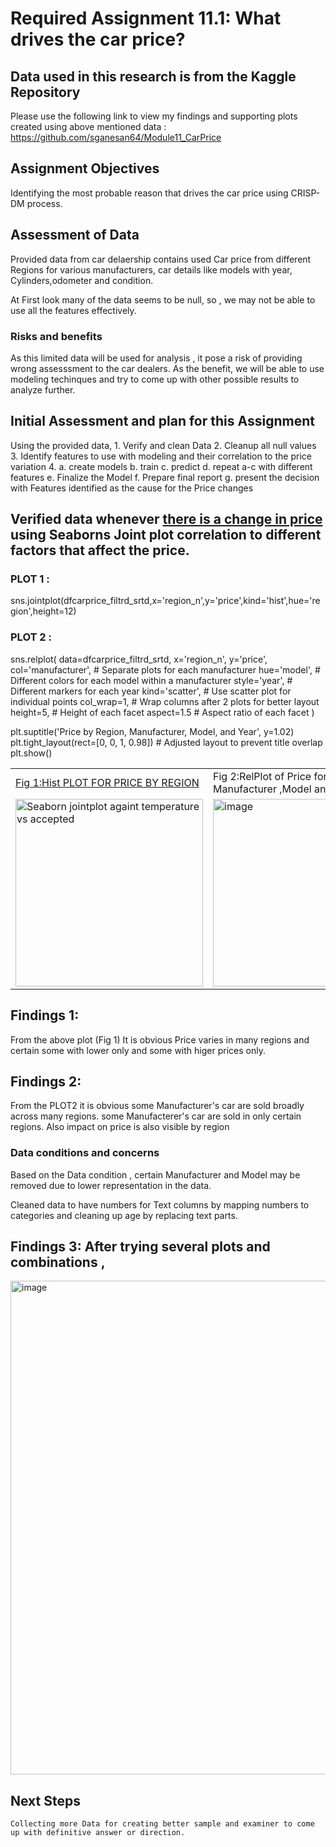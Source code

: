 # Required Assignment 11.1: What drives the car price? 
## Data used in this research is from the Kaggle Repository 
  Please use the following link to view my findings and supporting plots created using above mentioned data : <url>https://github.com/sganesan64/Module11_CarPrice</url>

## Assignment Objectives
  Identifying the most probable reason that drives the car price using CRISP-DM process.
  
## Assessment of Data
  Provided data from car delaership contains used Car price from different Regions for
  various manufacturers, car details like models with year, Cylinders,odometer and condition.
  
  At First look many of the data seems to be null, so , we may not be able to use all the features effectively.
  ### Risks and benefits
  As this limited data will be used for analysis , it pose a risk of providing wrong assesssment to the car dealers.
  As the benefit, we will be able to use modeling techinques and try to come up with other possible results to analyze further.

## Initial Assessment and plan for this Assignment
  Using the provided data, 
    1. Verify and clean Data
    2. Cleanup all null values
    3. Identify features to use with modeling and their correlation to the price variation
    4. a. create models 
       b. train 
       c. predict
       d. repeat a-c with different features 
       e. Finalize the Model 
       f. Prepare final report
       g. present the decision with Features identified as the cause for the Price changes

## Verified data whenever <u>there is a change in price</u> using Seaborns Joint plot correlation to different factors that affect the price.
### PLOT 1 : 
sns.jointplot(dfcarprice_filtrd_srtd,x='region_n',y='price',kind='hist',hue='region',height=12)
### PLOT 2 : 
sns.relplot(
    data=dfcarprice_filtrd_srtd,
    x='region_n',
    y='price',
    col='manufacturer',  # Separate plots for each manufacturer
    hue='model',         # Different colors for each model within a manufacturer
    style='year',        # Different markers for each year
    kind='scatter',      # Use scatter plot for individual points
    col_wrap=1,          # Wrap columns after 2 plots for better layout
    height=5,            # Height of each facet
    aspect=1.5           # Aspect ratio of each facet
)

plt.suptitle('Price by Region, Manufacturer, Model, and Year', y=1.02)
plt.tight_layout(rect=[0, 0, 1, 0.98]) # Adjusted layout to prevent title overlap
plt.show()
 
<table><tr><td>
    <u>Fig 1:Hist PLOT FOR PRICE BY REGION</u></td><td></u>Fig 2:RelPlot of Price for Model Manufacturer ,Model and Year</u>  </td></tr>
<tr><td><img width="300" height="300"  alt="Seaborn jointplot againt temperature vs accepted" src="TYPE GIT PATH OF IMAGE" /></td> <td> <img width="300" height="300" alt="image" src="TYPE GIT PATH FPR IMAGE" />
    </td></tr></table>

## Findings 1: 
From the above plot (Fig 1) It is obvious Price varies in many regions and certain some with lower only and some with higer prices only.

## Findings 2:
From the PLOT2 it is obvious some Manufacturer's car are sold  broadly across many regions. some Manufacterer's car are sold in only certain regions.
Also impact on price is also visible by region

### Data conditions and concerns
Based on the Data condition , certain Manufacturer and Model may be removed due to lower representation in the data.

Cleaned data to have numbers for Text columns by mapping numbers to categories and cleaning up age by replacing text parts.

## Findings 3: After trying several plots and combinations , 

<img width="785" height="790" alt="image" src="TYPE PLOT PATH FROM GITHUB" />


## Next Steps
    Collecting more Data for creating better sample and examiner to come up with definitive answer or direction.



